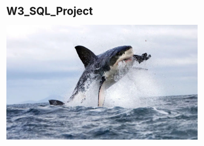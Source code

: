 # W3_SQL_Project
![portada](https://github.com/delbrioariasl/Sharks_project/blob/main/sharkattack.jpg)
